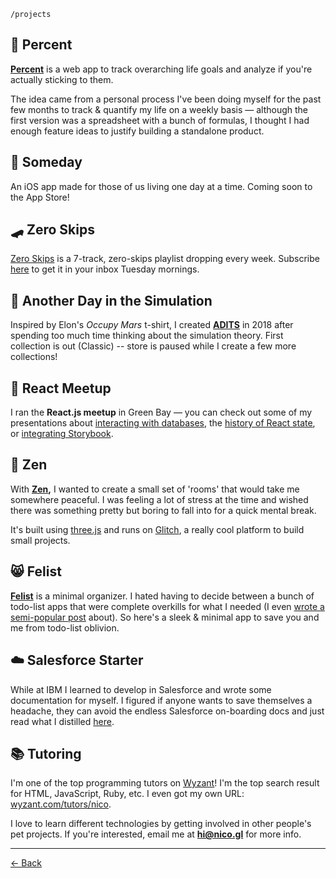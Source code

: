 `/projects`

## 🌼 Percent

**[Percent](https://percent.me)** is a web app to track overarching life goals and analyze if you're actually sticking to them.

The idea came from a personal process I've been doing myself for the past few months to track & quantify my life on a weekly basis — although the first version was a spreadsheet with a bunch of formulas, I thought I had enough feature ideas to justify building a standalone product.

## 🔮 Someday

An iOS app made for those of us living one day at a time. Coming soon to the App Store!

## 🛹 Zero Skips

[Zero Skips](http://zeroskips.com) is a 7-track, zero-skips playlist dropping every week. Subscribe [here](https://zeroskips.substack.com/welcome) to get it in your inbox Tuesday mornings.

## 🐀 Another Day in the Simulation

Inspired by Elon's _Occupy Mars_ t-shirt, I created [**ADITS**](http://adits.world) in 2018 after spending too much time thinking about the simulation theory. First collection is out (Classic) -- store is paused while I create a few more collections!

## 🧬 React Meetup

I ran the **React.js meetup** in Green Bay — you can check out some of my presentations about [interacting with databases](https://www.youtube.com/watch?v=HVdMhKN2ng4&list=PL6ubUCP07zW6_AyMYUNohwKq2NQDlZigO&index=1), the [history of React state](https://www.youtube.com/watch?v=3bucBLOSUt0&list=PL6ubUCP07zW6_AyMYUNohwKq2NQDlZigO&index=3), or [integrating Storybook](https://www.youtube.com/watch?list=PL6ubUCP07zW6_AyMYUNohwKq2NQDlZigO&v=p2sZKAPOQXs&feature=emb_title).

## 🎏 Zen

With **[Zen](http://zen.glitch.me),** I wanted to create a small set of 'rooms' that would take me somewhere peaceful. I was feeling a lot of stress at the time and wished there was something pretty but boring to fall into for a quick mental break.

It's built using [three.js](http://threejs.org) and runs on [Glitch](http://glitch.com), a really cool platform to build small projects.

## 😸 Felist

**[Felist](http://feli.st)** is a minimal organizer. I hated having to decide between a bunch of todo-list apps that were complete overkills for what I needed (I even [wrote a semi-popular post](https://medium.com/the-mission/searching-for-the-perfect-to-do-list-app-934a04f6328) about). So here's a sleek & minimal app to save you and me from todo-list oblivion.

## ☁️ Salesforce Starter

While at IBM I learned to develop in Salesforce and wrote some documentation for myself. I figured if anyone wants to save themselves a headache, they can avoid the endless Salesforce on-boarding docs and just read what I distilled [here](https://www.notion.so/bdbf8cd356184675b19451f8166e3add).

## 📚 Tutoring

I'm one of the top programming tutors on [Wyzant](https://www.wyzant.com)! I'm the top search result for HTML, JavaScript, Ruby, etc. I even got my own URL: [wyzant.com/tutors/nico](https://wyzant.com/tutors/nico).

I love to learn different technologies by getting involved in other people's pet projects. If you're interested, email me at **hi@nico.gl** for more info.

---

[← Back](/)
